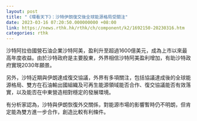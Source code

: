 ```yaml
---
layout: post
title: "《環看天下》：沙特伊朗復交後全球能源格局受關注"
date: 2023-03-16 07:20:50.000000000 +08:00
link: https://news.rthk.hk/rthk/ch/component/k2/1692150-20230316.htm
categories: rthk
---
```


沙特阿拉伯國營石油企業沙特阿美，盈利升至超過1600億美元，成為上市以來最高年度收益。由於沙特政府是主要股東，外界相信沙特阿美盈利增加，有助沙特政府實現2030年願景。

另外，沙特近期與伊朗達成復交協議，外界有多項關注，包括協議達成後的全球能源格局、雙方在石油輸出國組織及可再生能源領域能否合作、復交協議能否有效落實，以及能否在中東營造相對穩定的發展環境。

有分析家認為，沙特與伊朗恢復外交關係，對能源市場的影響暫時仍不明朗，但肯定能為雙方進一步合作，創造比較有利條件。
